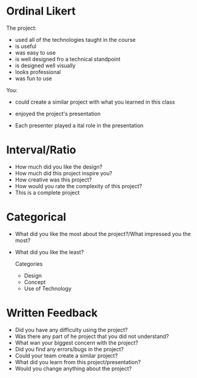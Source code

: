 # Ordinal Likert

The project:
- used all of the technologies taught in the course
- is useful
- was easy to use
- is well designed fro a technical standpoint
- is designed well visually
- looks professional
- was fun to use

You:
- could create a similar project with what you learned in this class
- enjoyed the project's presentation

- Each presenter played a ital role in the presentation

# Interval/Ratio

- How much did you like the design?
- How much did this project inspire you?
- How creative was this project?
- How would you rate the complexity of this project?
- This is a complete project

# Categorical

- What did you like the most about the project?/What impressed you the most?
- What did you like the least?

    Categories
    - Design
    - Concept
    - Use of Technology

# Written Feedback

- Did you have any difficulty using the project?
- Was there any part of he project that you did not understand?
- What wan your biggest concern with the project?
- Did you find any errors/bugs in the project?
- Could your team create a similar project?
- What did you learn from this project/presentation?
- Would you change anything about the project?

